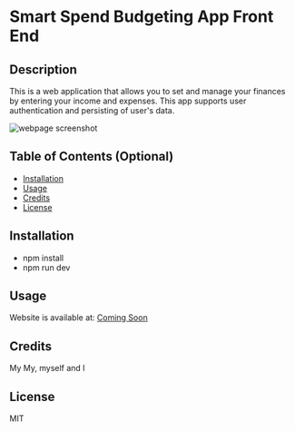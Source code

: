 # Smart Spend Budgeting App Front End

## Description

This is a web application that allows you to set and manage your finances by entering your income and expenses. This app supports user authentication and persisting of user's data.

![webpage screenshot]()

## Table of Contents (Optional)

- [Installation](#installation)
- [Usage](#usage)
- [Credits](#credits)
- [License](#license)

## Installation

- npm install
- npm run dev

## Usage

Website is available at: [Coming Soon]()

## Credits

My My, myself and I

## License

MIT
